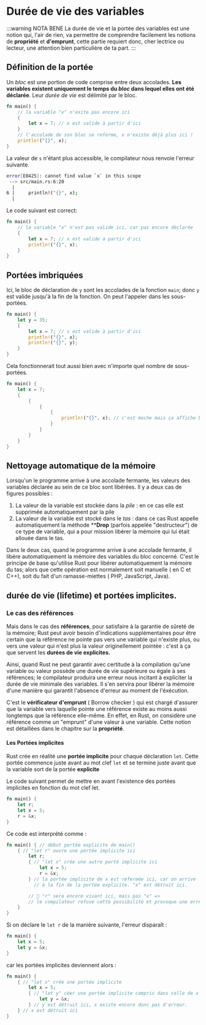 # Durée de vie des variables

:::warning NOTA BENE
La durée de vie et la portée des variables est une notion qui, l'air de rien, va  permettre de comprendre facilement les notions de **propriété** et **d'emprunt**, cette partie requiert donc, cher lectrice ou lecteur, une attention bien particulière de ta part.
:::

## Définition de la portée

Un _bloc_ est une portion de code comprise entre deux accolades. **Les variables existent uniquement le temps du _bloc_ dans lequel elles ont été déclarée**. Leur *durée de vie* est délimité par le bloc.

```rust
fn main() {
    // la variable "x" n'exite pas encore ici
    {
        let x = 7; // x est valide à partir d'ici
    }
    // l'accolade de son bloc se referme, x n'existe déjà plus ici !
    println!("{}", x);
}
```

La valeur de `s` n'étant plus accessible, le compilateur nous renvoie l'erreur suivante.

```sh
error[E0425]: cannot find value `x` in this scope
 --> src/main.rs:6:20
  |
6 |     println!("{}", x);
  |
```

Le code suivant est correct:

```rust
fn main() {
    // la variable "x" n'est pas valide ici, car pas encore déclarée
    {
        let x = 7; // x est valide à partir d'ici
        println!("{}", x);
    }
}
```

## Portées imbriquées

Ici, le bloc de déclaration de `y` sont les accolades de la fonction `main`; donc `y`  est valide jusqu'à la fin de la fonction. On peut l'appeler dans les sous-portées.

```rust
fn main() {
    let y = 35;
    {
        let x = 7; // s est valide à partir d'ici
        println!("{}", x);
        println!("{}", y);
    }
}
```

Cela fonctionnerait tout aussi bien avec n'importe quel nombre de sous-portées.

```rust
fn main() {
    let x = 7;
    {
        {
            {
                {
                    println!("{}", x); // c'est moche mais ça affiche bien 7 \o/
                }
            }
        }
    }
}
```

## Nettoyage automatique de la mémoire

Lorsqu'un le programme arrive à une accolade fermante, les valeurs des variables déclarée au sein de ce bloc sont libérées. Il y a deux cas de figures possibles :

1) La valeur de la variable est stockée dans la *pile* : en ce cas elle est supprimée automatiquement par la pile
2) La valeur de la variable est stocké dans le *tas* : dans ce cas Rust appelle automatiquement la méthode ****Drop** (parfois appelée "destructeur") de ce type de variable, qui a pour mission libérer la mémoire qui lui était allouée dans le tas.

Dans le deux cas, quand le programme arrive à  une accolade fermante, il libére automatiquement la mémoire des variables du bloc concerné. C'est le principe de base qu'utilise Rust pour libérer automatiquement la mémoire du tas; alors que cette opération est normalement soit manuelle ( en C et C++), soit du fait d'un ramasse-miettes ( PHP, JavaScript, Java).

## durée de vie (lifetime) et portées implicites.

### Le cas des références

Mais dans le cas des **références**, pour satisfaire à la garantie de sûreté de la mémoire; Rust peut avoir besoin d'indications supplémentaires pour être certain que la référence ne pointe pas vers une variable qui n'existe plus, ou vers une valeur qui n'est plus la valeur originellement pointée : c'est à ça que servent les **durées de vie explicites.**

Ainsi, quand Rust ne peut garantir avec certitude à la compilation qu'une variable ou valeur possède une durée de vie supérieure ou égale à ses références; le compilateur produira une erreur nous incitant à expliciter la durée de vie minimale des variables. Il s'en servira pour libérer la mémoire d'une manière qui garantit l'absence d'erreur au moment de l'éxécution.

C'est le **vérificateur d'emprunt** ( Borrow checker ) qui est chargé d'assurer que la variable vers laquelle pointe une référence existe au moins aussi longtemps que la référence elle-même. En effet, en Rust, on considère une référence comme un "emprunt" d'une valeur à une variable. Cette notion est détaillées dans le chapitre sur la **propriété**.

#### Les Portées implicites

Rust crée en réalité une **portée implicite** pour chaque déclaration `let`. Cette portée commence juste avant au mot clef `let` et se termine juste avant que la variable sort de la portée **explicite**

Le code suivant permet de mettre en avant l'existence des portées implicites en fonction du mot clef let.

```rust
fn main() {
    let r;
    let x = 5;
    r = &x;
}
```

Ce code est interprété comme :

```rust
fn main() { // début portée explicite de main()
    { // "let r" ouvre une portée implicite ici
        let r;
        { // "let x" crée une autre porté implicite ici
            let x = 5;
            r = &x;
        } // la portée implicite de x est refermée ici, car on arrive
          // à la fin de la portée explicite. "x" est détruit ici.

        // 🚨 "r" sera encore vivant ici, mais pas "x" =>
        // le compilateur refuse cette possibilité et provoque une erreur.
    }
}
```

Si on déclare le `let r` de la manière suivante, l'erreur disparaît :

```rust
fn main() {
    let x = 5;
    let y = &x;
}
```

car les portées implicites deviennent alors :

```rust
fn main() {
    { // "let x" crée une portée implicite
        let x = 5;
        { // "let y" céer une portée implicite compris dans celle de x
            let y = &x;
        } // y est détruit ici, x existe encore donc pas d'erreur.
    } // x est détruit ici
}
```

